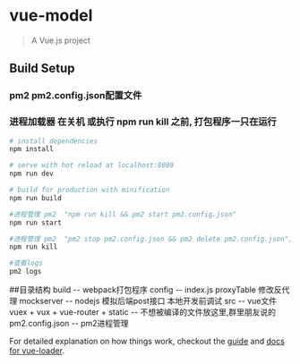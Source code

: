 # vue-model

> A Vue.js project

## Build Setup

### pm2   pm2.config.json配置文件
### 进程加载器 在关机 或执行 npm run kill  之前, 打包程序一只在运行

``` bash
# install dependencies
npm install

# serve with hot reload at localhost:8080
npm run dev

# build for production with minification
npm run build

#进程管理 pm2  "npm run kill && pm2 start pm2.config.json"
npm run start

#进程管理 pm2  "pm2 stop pm2.config.json && pm2 delete pm2.config.json",
npm run kill

#查看logs
pm2 logs
```

##目录结构
build --  webpack打包程序
config --  index.js   proxyTable 修改反代理
mockserver -- nodejs 模拟后端post接口  本地开发前调试
src -- vue文件 vuex + vux +  vue-router + 
static -- 不想被编译的文件放这里,群里朋友说的
pm2.config.json -- pm2进程管理


For detailed explanation on how things work, checkout the [guide](http://vuejs-templates.github.io/webpack/) and [docs for vue-loader](http://vuejs.github.io/vue-loader).
